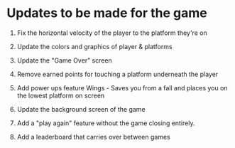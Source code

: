 # Updates to be made for the game

1. Fix the horizontal velocity of the player to the platform they're on

2. Update the colors and graphics of player & platforms

3. Update the "Game Over" screen

4. Remove earned points for touching a platform underneath the player

5. Add power ups feature
	Wings - Saves you from a fall and places you on the lowest platform on screen

6. Update the background screen of the game

7. Add a "play again" feature without the game closing entirely.

8. Add a leaderboard that carries over between games
